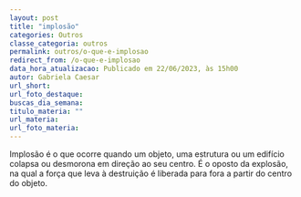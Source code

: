 ```yaml
---
layout: post
title: "implosão"
categories: Outros
classe_categoria: outros
permalink: outros/o-que-e-implosao
redirect_from: /o-que-e-implosao
data_hora_atualizacao: Publicado em 22/06/2023, às 15h00
autor: Gabriela Caesar
url_short: 
url_foto_destaque: 
buscas_dia_semana: 
titulo_materia: ""
url_materia: 
url_foto_materia: 
---
```

Implosão é o que ocorre quando um objeto, uma estrutura ou um edifício colapsa ou desmorona em direção ao seu centro. É o oposto da explosão, na qual a força que leva à destruição é liberada para fora a partir do centro do objeto.

